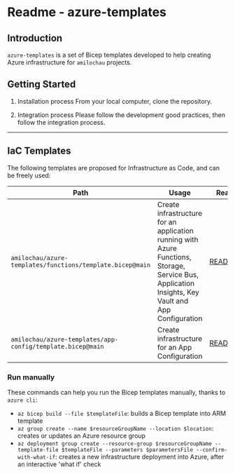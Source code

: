 # Readme - azure-templates

## Introduction

`azure-templates` is a set of Bicep templates developed to help creating Azure infrastructure for `amilochau` projects.

## Getting Started

1. Installation process
From your local computer, clone the repository.

2. Integration process
Please follow the development good practices, then follow the integration process.

---

## IaC Templates

The following templates are proposed for Infrastructure as Code, and can be freely used:

| Path | Usage | Readme |
| ---- | ----- | ------ |
| `amilochau/azure-templates/functions/template.bicep@main` | Create infrastructure for an application running with Azure Functions, Storage, Service Bus, Application Insights, Key Vault and App Configuration | [README.md](./functions/README.md) |
| `amilochau/azure-templates/app-config/template.bicep@main` | Create infrastructure for an App Configuration | [README.md](./app-config/README.md) |

### Run manually

These commands can help you run the Bicep templates manually, thanks to `azure cli`:

- `az bicep build --file $templateFile`: builds a Bicep template into ARM template
- `az group create --name $resourceGroupName --location $location`: creates or updates an Azure resource group
- `az deployment group create --resource-group $resourceGroupName --template-file $templateFile --parameters $parametersFile --confirm-with-what-if`: creates a new infrastructure deployment into Azure, after an interactive 'what if' check
